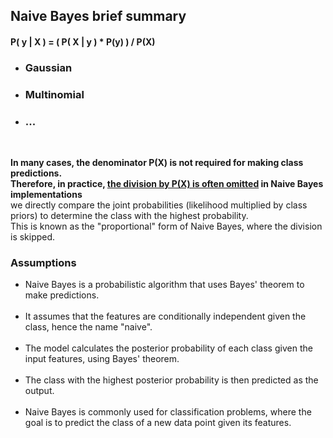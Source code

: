 <h2>Naive Bayes brief summary </h2>

<h4> P( y | X ) = ( P( X | y ) * P(y) ) / P(X) </h4>


<ul>
    <li><h3>Gaussian</h3></li>
    <li><h3>Multinomial</h3></li>
    <li><h3>...</h3></li>
</ul>

<br>

<b>In many cases, the denominator P(X) is not required for making class predictions.  
Therefore, in practice, <u>the division by P(X) is often omitted</u> in Naive Bayes implementations</b>  
we directly compare the joint probabilities (likelihood multiplied by class priors) to determine the class with the highest probability.  
This is known as the "proportional" form of Naive Bayes, where the division is skipped.







<h3>Assumptions</h3>
<ul>
    <li>Naive Bayes is a probabilistic algorithm that uses Bayes' theorem to make predictions.</li>
    <br>
    <li>It assumes that the features are conditionally independent given the class, hence the name "naive".</li>
    <br>
    <li>The model calculates the posterior probability of each class given the input features, using Bayes' theorem.</li>
    <br>
    <li>The class with the highest posterior probability is then predicted as the output.</li>
    <br>
    <li>Naive Bayes is commonly used for classification problems, 
        where the goal is to predict the class of a new data point given its features.</li>
</ul>



